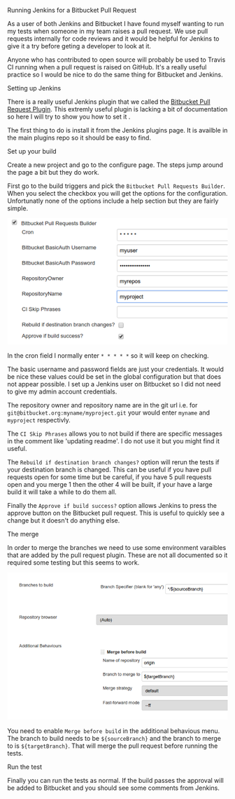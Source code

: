Running Jenkins for a Bitbucket Pull Request

As a user of both Jenkins and Bitbucket I have found myself wanting to run my tests when someone in my team raises a pull request. We use pull requests internally for code reviews and it would be helpful for Jenkins to give it a try before geting a developer to look at it.

Anyone who has contributed to open source will probably be used to Travis CI running when a pull request is raised on GitHub. It's a really useful practice so I would be nice to do the same thing for Bitbucket and Jenkins.

Setting up Jenkins

There is a really useful Jenkins plugin that we called the [Bitbucket Pull Request Plugin](https://github.com/jenkinsci/bitbucket-pullrequest-builder-plugin). This extremly useful plugin is lacking a bit of documentation so here I will try to show you how to set it .

The first thing to do is install it from the Jenkins plugins page. It is availble in the main plugins repo so it should be easy to find.

Set up your build

Create a new project and go to the configure page. The steps jump around the page a bit but they do work.

First go to the build triggers and pick the `Bitbucket Pull Requests Builder`. When you select the checkbox you will get the options for the configuration. Unfortunatly none of the options include a help section but they are fairly simple.

![Jenkins pull request builder](/images/jenkins/jenkins_pull_request_builder.png)

In the cron field I normally enter `* * * * *` so it will keep on checking.

The basic username and password fields are just your credentials. It would be nice these values could be set in the global configuration but that does not appear possible. I set up a Jenkins user on Bitbucket so I did not need to give my admin account credentials.

The repository owner and repository name are in the git url i.e. for `git@bitbucket.org:myname/myproject.git` your would enter `myname` and `myproject` respectivly.

The `CI Skip Phrases` allows you to not build if there are specific messages in the comment like 'updating readme'. I do not use it but you might find it useful.

The `Rebuild if destination branch changes?` option will rerun the tests if your destination branch is changed. This can be useful if you have pull requests open for some time but be careful, if you have 5 pull requests open and you merge 1 then the other 4 will be built, if your have a large build it will take a while to do them all.

Finally the `Approve if build success?` option allows Jenkins to press the approve button on the Bitbucket pull request. This is useful to quickly see a change but it doesn't do anything else.

The merge

In order to merge the branches we need to use some environment varaibles that are added by the pull request plugin. These are not all documented so it required some testing but this seems to work.

![Jenkins pull request builder](/images/jenkins/jenkins_pull_request_merge.png)

You need to enable `Merge before build` in the additional behavious menu. The branch to build needs to be `${sourceBranch}` and the branch to merge to is `${targetBranch}`. That will merge the pull request before running the tests.

Run the test

Finally you can run the tests as normal. If the build passes the approval will be added to Bitbucket and you should see some comments from Jenkins. 
